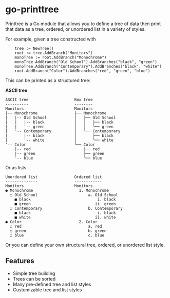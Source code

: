 # go-printtree

Printtree is a Go module that allows you to define a tree of data then print that data as a
tree, ordered, or unordered list in a variety of styles.

For example, given a tree constructed with
```
	tree := NewTree()
	root := tree.AddBranch("Monitors")
	monoTree := root.AddBranch("Monochrome")
	monoTree.AddBranch("Old School").AddBranches("black", "green")
	monoTree.AddBranch("Contemporary").AddBranches("black", "white")
	root.AddBranch("Color").AddBranches("red", "green", "blue")
```

This can be printed as a structured tree:

**ASCII tree**
```
ASCII tree                    Box tree
----------                    --------
Monitors                      Monitors
|-- Monochrome                ├── Monochrome
|   |-- Old School            │   ├── Old School
|   |   |-- black             │   │   ├── black
|   |   '-- green             │   │   ╰── green
|   '-- Contemporary          │   ╰── Contemporary
|       |-- black             │       ├── black
|       '-- white             │       ╰── white
'-- Color                     ╰── Color
    |-- red                       ├── red
    |-- green                     ├── green
    '-- blue                      ╰── blue
```

Or as lists
```
Unordered list                Ordered list
--------------                ------------
Monitors                      Monitors
● Monochrome                    1. Monochrome
  ○ Old School                      a. Old School
    ■ black                             i. black
    ■ green                            ii. green
  ○ Contemporary                    b. Contemporary
    ■ black                             i. black
    ■ white                            ii. white
● Color                         2. Color
  ○ red                             a. red
  ○ green                           b. green
  ○ blue                            c. blue
```

Or you can define your own structural tree, ordered, or unordered list style.

## Features
- Simple tree building
- Trees can be sorted
- Many pre-defined tree and list styles
- Customizable tree and list styles

